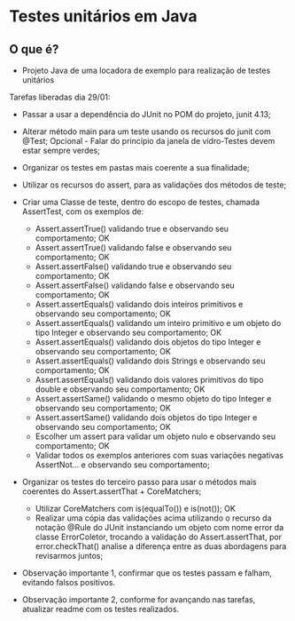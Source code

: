 
# Testes unitários em Java

## O que é?

- Projeto Java de uma locadora de exemplo para realização de testes unitários

Tarefas liberadas dia 29/01:

* Passar a usar a dependência do JUnit no POM do projeto, junit 4.13;
* Alterar método main para um teste usando os recursos do junit com @Test; Opcional - Falar do princípio da janela de vidro-Testes devem estar sempre verdes;
* Organizar os testes em pastas mais coerente a sua finalidade;
* Utilizar os recursos do assert, para as validações dos métodos de teste;
* Criar uma Classe de teste, dentro do escopo de testes, chamada AssertTest, com os exemplos de:
	* Assert.assertTrue() validando true e observando seu comportamento; OK
	* Assert.assertTrue() validando false e observando seu comportamento; OK
	* Assert.assertFalse() validando true e observando seu comportamento; OK
	* Assert.assertFalse() validando false e observando seu comportamento; OK
	* Assert.assertEquals() validando dois inteiros primitivos e observando seu comportamento; OK
	* Assert.assertEquals() validando um inteiro primitivo e um objeto do tipo Integer e observando seu comportamento; OK
	* Assert.assertEquals() validando dois objetos do tipo Integer e observando seu comportamento; OK
	* Assert.assertEquals() validando dois Strings e observando seu comportamento; OK
	* Assert.assertEquals() validando dois valores primitivos do tipo double e observando seu comportamento; OK
	* Assert.assertSame() validando o mesmo objeto do tipo Integer e observando seu comportamento; OK
	* Assert.assertSame() validando dois objetos do tipo Integer e observando seu comportamento; OK
	* Escolher um assert para validar um objeto nulo e observando seu comportamento; OK
	* Validar todos os exemplos anteriores com suas variações negativas AssertNot... e observando seu comportamento;
	
* Organizar os testes do terceiro passo para usar o métodos mais coerentes do Assert.assertThat + CoreMatchers;
	* Utilizar CoreMatchers com is(equalTo()) e is(not()); OK
	* Realizar uma cópia das validações acima utilizando o recurso da notação @Rule do JUnit instanciando um objeto com nome error da classe ErrorColetor, trocando a validação do Assert.assertThat, por error.checkThat() analise a diferença entre as duas abordagens para revisarmos juntos;
	
* Observação importante 1, confirmar que os testes passam e falham, evitando falsos positivos.	
* Observação importante 2, conforme for avançando nas tarefas, atualizar readme com os testes realizados.
